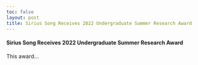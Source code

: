 ```yaml
---
toc: false
layout: post
title: Sirius Song Receives 2022 Undergraduate Summer Research Award
---
```

#### Sirius Song Receives 2022 Undergraduate Summer Research Award

This award...